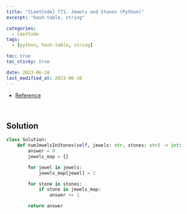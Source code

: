 ```yaml
---
title: "[LeetCode] 771. Jewels and Stones (Python)"
excerpt: "hash-table, string"

categories:
  - LeetCode
tags:
  - [python, hash-table, string]

toc: true
toc_sticky: true

date: 2023-06-10
last_modified_at: 2023-06-10
---
```


- [Reference](https://leetcode.com/problems/jewels-and-stones)

<br>

## Solution

```python
class Solution:
    def numJewelsInStones(self, jewels: str, stones: str) -> int:
        answer = 0
        jewels_map = {}

        for jewel in jewels:
            jewels_map[jewel] = 1

        for stone in stones:
            if stone in jewels_map:
                answer += 1

        return answer
```